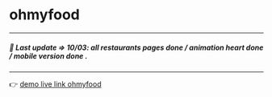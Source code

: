 # ohmyfood

---

##### 🌱 Last update => 10/03: all restaurants pages done / animation heart done / mobile version done .

---

👉 [demo live link ohmyfood](https://maxdnc.github.io/ohmyfood/)
